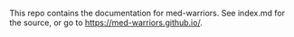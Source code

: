 This repo contains the documentation for med-warriors. See index.md for the source, or go to https://med-warriors.github.io/.
